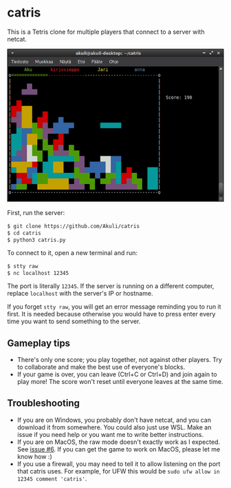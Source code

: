 # catris

This is a Tetris clone for multiple players that connect to a server with netcat.

![Screenshot](screenshot.png)

First, run the server:

```
$ git clone https://github.com/Akuli/catris
$ cd catris
$ python3 catris.py
```

To connect to it, open a new terminal and run:

```
$ stty raw
$ nc localhost 12345
```

The port is literally `12345`.
If the server is running on a different computer,
replace `localhost` with the server's IP or hostname.

If you forget `stty raw`, you will get an error message reminding you to run it first.
It is needed because otherwise you would have to press enter every time
you want to send something to the server.


## Gameplay tips

- There's only one score; you play together, not against other players.
    Try to collaborate and make the best use of everyone's blocks.
- If your game is over, you can leave (Ctrl+C or Ctrl+D) and join again to play more!
    The score won't reset until everyone leaves at the same time.


## Troubleshooting

- If you are on Windows, you probably don't have netcat,
    and you can download it from somewhere.
    You could also just use WSL.
    Make an issue if you need help or you want me to write better instructions.
- If you are on MacOS, the raw mode doesn't exactly work as I expected.
    See [issue #6](https://github.com/Akuli/catris/issues/6).
    If you can get the game to work on MacOS, please let me know how :)
- If you use a firewall, you may need to tell it to allow listening on
    the port that catris uses.
    For example, for UFW this would be `sudo ufw allow in 12345 comment 'catris'`.
